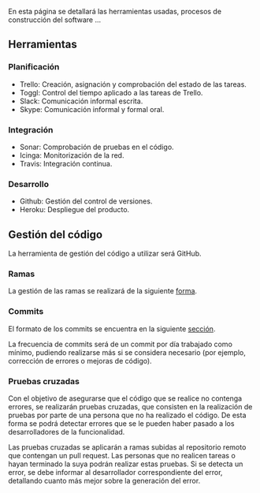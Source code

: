 En esta página se detallará las herramientas usadas, procesos de construcción del software ...

## Herramientas

### Planificación
* Trello: Creación, asignación y comprobación del estado de las tareas.
* Toggl: Control del tiempo aplicado a las tareas de Trello.
* Slack: Comunicación informal escrita.
* Skype: Comunicación informal y formal oral.

### Integración
* Sonar: Comprobación de pruebas en el código.
* Icinga: Monitorización de la red.
* Travis: Integración continua.

### Desarrollo
* Github: Gestión del control de versiones.
* Heroku: Despliegue del producto.

## Gestión del código
La herramienta de gestión del código a utilizar será GitHub.

### Ramas
La gestión de las ramas se realizará de la siguiente [forma](gestion_ramas.md).

### Commits
El formato de los commits se encuentra en la siguiente [sección](plantillas.md#commits-v1).

La frecuencia de commits será de un commit por día trabajado como mínimo, pudiendo realizarse más si se considera necesario (por ejemplo, corrección de errores o mejoras de código).

### Pruebas cruzadas
Con el objetivo de asegurarse que el código que se realice no contenga errores, se realizarán pruebas cruzadas, que consisten en la realización de pruebas por parte de una persona que no ha realizado el código. De esta forma se podrá detectar errores que se le pueden haber pasado a los desarrolladores de la funcionalidad.

Las pruebas cruzadas se aplicarán a ramas subidas al repositorio remoto que contengan un pull request. Las personas que no realicen tareas o hayan terminado la suya podrán realizar estas pruebas. Si se detecta un error, se debe informar al desarrollador correspondiente del error, detallando cuanto más mejor sobre la generación del error. 